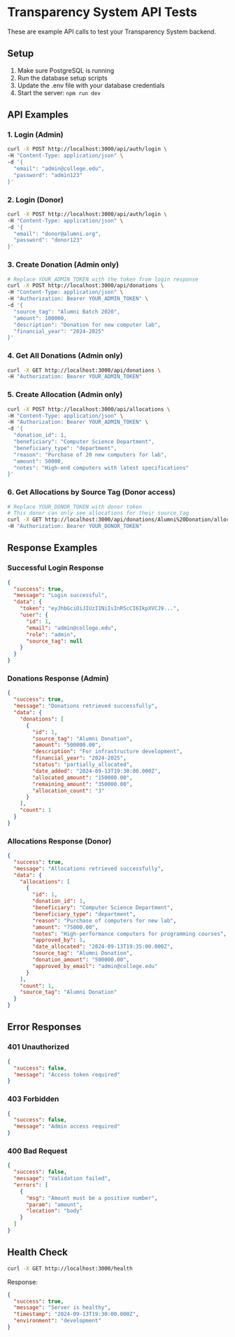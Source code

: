 ﻿# Transparency System API Tests

These are example API calls to test your Transparency System backend.

## Setup
1. Make sure PostgreSQL is running
2. Run the database setup scripts
3. Update the .env file with your database credentials
4. Start the server: `npm run dev`

## API Examples

### 1. Login (Admin)
```bash
curl -X POST http://localhost:3000/api/auth/login \
-H "Content-Type: application/json" \
-d '{
  "email": "admin@college.edu",
  "password": "admin123"
}'
```

### 2. Login (Donor)
```bash
curl -X POST http://localhost:3000/api/auth/login \
-H "Content-Type: application/json" \
-d '{
  "email": "donor@alumni.org",
  "password": "donor123"
}'
```

### 3. Create Donation (Admin only)
```bash
# Replace YOUR_ADMIN_TOKEN with the token from login response
curl -X POST http://localhost:3000/api/donations \
-H "Content-Type: application/json" \
-H "Authorization: Bearer YOUR_ADMIN_TOKEN" \
-d '{
  "source_tag": "Alumni Batch 2020",
  "amount": 100000,
  "description": "Donation for new computer lab",
  "financial_year": "2024-2025"
}'
```

### 4. Get All Donations (Admin only)
```bash
curl -X GET http://localhost:3000/api/donations \
-H "Authorization: Bearer YOUR_ADMIN_TOKEN"
```

### 5. Create Allocation (Admin only)
```bash
curl -X POST http://localhost:3000/api/allocations \
-H "Content-Type: application/json" \
-H "Authorization: Bearer YOUR_ADMIN_TOKEN" \
-d '{
  "donation_id": 1,
  "beneficiary": "Computer Science Department",
  "beneficiary_type": "department",
  "reason": "Purchase of 20 new computers for lab",
  "amount": 50000,
  "notes": "High-end computers with latest specifications"
}'
```

### 6. Get Allocations by Source Tag (Donor access)
```bash
# Replace YOUR_DONOR_TOKEN with donor token
# This donor can only see allocations for their source_tag
curl -X GET http://localhost:3000/api/donations/Alumni%20Donation/allocations \
-H "Authorization: Bearer YOUR_DONOR_TOKEN"
```

## Response Examples

### Successful Login Response
```json
{
  "success": true,
  "message": "Login successful",
  "data": {
    "token": "eyJhbGciOiJIUzI1NiIsInR5cCI6IkpXVCJ9...",
    "user": {
      "id": 1,
      "email": "admin@college.edu",
      "role": "admin",
      "source_tag": null
    }
  }
}
```

### Donations Response (Admin)
```json
{
  "success": true,
  "message": "Donations retrieved successfully",
  "data": {
    "donations": [
      {
        "id": 1,
        "source_tag": "Alumni Donation",
        "amount": "500000.00",
        "description": "For infrastructure development",
        "financial_year": "2024-2025",
        "status": "partially_allocated",
        "date_added": "2024-09-13T19:30:00.000Z",
        "allocated_amount": "150000.00",
        "remaining_amount": "350000.00",
        "allocation_count": "3"
      }
    ],
    "count": 1
  }
}
```

### Allocations Response (Donor)
```json
{
  "success": true,
  "message": "Allocations retrieved successfully",
  "data": {
    "allocations": [
      {
        "id": 1,
        "donation_id": 1,
        "beneficiary": "Computer Science Department",
        "beneficiary_type": "department",
        "reason": "Purchase of computers for new lab",
        "amount": "75000.00",
        "notes": "High-performance computers for programming courses",
        "approved_by": 1,
        "date_allocated": "2024-09-13T19:35:00.000Z",
        "source_tag": "Alumni Donation",
        "donation_amount": "500000.00",
        "approved_by_email": "admin@college.edu"
      }
    ],
    "count": 1,
    "source_tag": "Alumni Donation"
  }
}
```

## Error Responses

### 401 Unauthorized
```json
{
  "success": false,
  "message": "Access token required"
}
```

### 403 Forbidden
```json
{
  "success": false,
  "message": "Admin access required"
}
```

### 400 Bad Request
```json
{
  "success": false,
  "message": "Validation failed",
  "errors": [
    {
      "msg": "Amount must be a positive number",
      "param": "amount",
      "location": "body"
    }
  ]
}
```

## Health Check
```bash
curl -X GET http://localhost:3000/health
```

Response:
```json
{
  "success": true,
  "message": "Server is healthy",
  "timestamp": "2024-09-13T19:30:00.000Z",
  "environment": "development"
}
```
